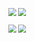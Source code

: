 ![](https://raw.githubusercontent.com/AlbaraHassan/testing/master/generated/overview.svg#gh-dark-mode-only)
![](https://raw.githubusercontent.com/AlbaraHassan/testing/master/generated/overview.svg#gh-light-mode-only)

![](https://raw.githubusercontent.com/AlbaraHassan/testing/master/generated/languages.svg#gh-dark-mode-only)
![](https://raw.githubusercontent.com/AlbaraHassan/testing/master/generated/languages.svg#gh-light-mode-only)
